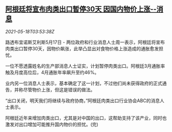<!--1621310462000-->
[阿根廷将宣布肉类出口暂停30天 因国内物价上涨--消息](https://cn.reuters.com/article/argentina-suspends-meat-export-0517-mon-idCNKCS2CZ0A2)
------

<div><i>2021-05-18T03:53:38Z</i></div><p>路透布宜诺斯艾利斯5月17日 - 两位政府和行业消息人士周一表示，阿根廷将宣布肉类出口暂停30天，因物价飙涨，此举凸显出对食物价格上涨造成的通胀愈发担忧。</p><p>一位不愿透露姓名的生产部消息人士证实，计划暂停肉类出口。阿根廷3月通胀率触及月度高位后，4月通胀年率飙升至约46%。</p><p>业内另一位消息人士表示，基本确定了这一计划，不过他们尚未获得政府的正式通告，并称尽管物价上涨，但这是错误的做法。</p><p>“出口关闭，明天我们将继续与政府协商，”阿根廷肉类出口行业协会ABC的消息人士表示。</p><p>阿根廷近年来增加肉类出口，尤其是对中国的出口，这帮助支持了该产业，同时也激发对出口增加可能推升国内物价的担忧。(完)</p>

